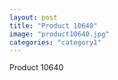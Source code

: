 ```yaml
---
layout: post
title: "Product 10640"
image: "product10640.jpg"
categories: "category1"
---
```

Product 10640
